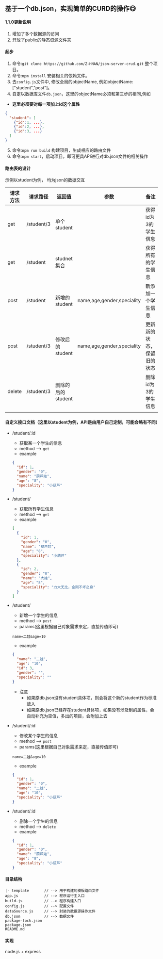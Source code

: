 ## 基于一个db.json，实现简单的CURD的操作:yum:

#### 1.1.0更新说明
1. 增加了多个数据源的访问
2. 开放了public的静态资源文件夹



#### 起步
1. 命令:`git clone https://github.com/Z-HNAN/json-server-crud.git` 整个项目。
2. 命令:`npm install` 安装相关的依赖文件。
3. 去`config.js`文件中, 修改全局的objectName, 例如objectName:["student","post"]。
4. 自定以数据库文件`db.json`，这里的objectName必须和第三步的相同,例如
  - **这里必须要对每一项加上id这个属性**
~~~json
{
  "student": [
    {"id":1, ...},
    {"id":2, ...},
    {"id":3, ...}
  ]
}
~~~
5. 命令:`npm run build` 构建项目，生成相应的路由文件
6. 命令:`npm start`，启动项目，即可更具API进行对db.json文件的相关操作

#### 路由表的设计
示例以student为例， 均为json的数据交互

| 请求方法 |  请求路径  |     返回值     |            参数            |            备注            |
|----------|------------|----------------|----------------------------|----------------------------|
| get      | /student/3 | 单个student    |                            | 获得id为3的学生信息        |
| get      | /student   | studnet  集合  |                            | 获得所有的学生信息         |
| post      | /student   | 新增的student |  name,age,gender,speciality | 新添加一个学生信息         |
| post     | /student/3 | 修改后的student | name,age,gender,speciality | 更新新的状态，保留旧的状态 |
| delete   | /student/3 | 删除的后的student |                            | 删除id为3的学生信息        |
|          |            |                |                            |                            |

#### 自定义接口文档（这里以student为例，API是由用户自己定制，可能会略有不同）
- /student/:id
  + 获取某一个学生的信息 
  + method --> `get`
  + example
  ~~~json
  {
    "id": 1,
    "gender": "0",
    "name": "葫芦娃",
    "age": "8",
    "speciality": "小葫芦"
  }
  ~~~

- /student/
  + 获取所有学生信息
  + method --> `get`
  + example
  ~~~json
  [
    {
      "id": 1,
      "gender": "0",
      "name": "葫芦娃",
      "age": "8",
      "speciality": "小葫芦"
    },
    {
      "id": 2,
      "gender": "0",
      "name": "大娃",
      "age": "8",
      "speciality": "力大无比，金刚不坏之身"
    }
  ]
  ~~~

- /student/
  + 新增一个学生的信息 
  + method --> `post`
  + params(这里根据自己对象需求来定，直接传值即可)
  ~~~url
  name=二娃&age=10
  ~~~
  + example
  ~~~json
  {
    "name": "二娃",
    "age": "10",
    "id": 3,
    "gender": "",
    "speciality": ""
  }
  ~~~
  + 注意
    * 如果原db.json没有student具体项，则会将这个新的student作为标准放入
    * 如果原db.json已经存在student具体项，如果没有涉及到的属性，会自动补充为空值，多出的项目，会附加上去

- /student/:id
  + 修改某个学生的信息 
  + method --> `post`
  + params(这里根据自己对象需求来定，直接传值即可)
  ~~~url
  name=二娃&age=10
  ~~~
  + example
  ~~~json
  {
    "id": 1,
    "gender": "0",
    "name": "二娃",
    "age": "10",
    "speciality": "小葫芦"
  }
  ~~~

- /student/:id
  + 删除一个学生的信息 
  + method --> `delete`
  + example
  ~~~json
  {
    "id": 1,
    "gender": "0",
    "name": "葫芦娃",
    "age": "8",
    "speciality": "小葫芦"
  }
  ~~~

#### 目录结构
~~~shell
|- template       // --> 用于构建的模板路由文件
app.js            // --> 程序运行主入口
build.js          // --> 程序构建入口
config.js         // --> 配置文件
dataSource.js     // --> 封装的数据源操作文件      
db.json           // --> 数据文件         
package-lock.json                   
package.json                 
README.md         
~~~

#### 实现
node.js + express

	
